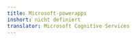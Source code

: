 ```yaml
---
title: Microsoft-powerapps
inshort: nicht definiert
translator: Microsoft Cognitive Services
---
```




